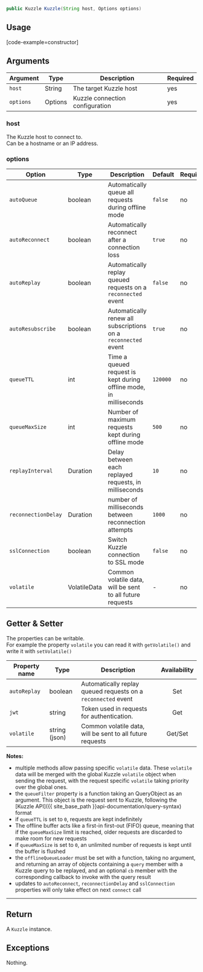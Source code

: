 ```java
public Kuzzle Kuzzle(String host, Options options)
```

## Usage

[code-example=constructor]

## Arguments

| Argument | Type | Description | Required |
|--------|------|-------------|------------ |
| `host` | String | The target Kuzzle host  | yes |
| `options` | Options | Kuzzle connection configuration | yes |

### host

The Kuzzle host to connect to.  
Can be a hostname or an IP address.

### options

| Option | Type | Description | Default | Required |
|---------------|---------|----------------------------------------|---------|---------|
| `autoQueue` | boolean | Automatically queue all requests during offline mode | `false` | no |
| `autoReconnect` | boolean | Automatically reconnect after a connection loss | `true` | no |
| `autoReplay` | boolean | Automatically replay queued requests on a `reconnected` event | `false` | no |
| `autoResubscribe` | boolean | Automatically renew all subscriptions on a `reconnected` event | `true` | no |
| `queueTTL` | int | Time a queued request is kept during offline mode, in milliseconds | `120000` | no |
| `queueMaxSize` | int | Number of maximum requests kept during offline mode | `500` | no |
| `replayInterval` | Duration | Delay between each replayed requests, in milliseconds | `10` | no |
| `reconnectionDelay` | Duration | number of milliseconds between reconnection attempts | `1000` | no |
| `sslConnection` | boolean | Switch Kuzzle connection to SSL mode | `false` | no |
| `volatile` | VolatileData | Common volatile data, will be sent to all future requests | - | no |

## Getter & Setter

The properties can be writable.  
For example the property `volatile` you can read it with `getVolatile()` and write it with `setVolatile()`

| Property name | Type | Description | Availability |
|---------------|------|-------------|:---------:|
| `autoReplay` | boolean | Automatically replay queued requests on a `reconnected` event | Set |
| `jwt` | string | Token used in requests for authentication. | Get |
| `volatile` | string (json) | Common volatile data, will be sent to all future requests | Get/Set |


**Notes:**

* multiple methods allow passing specific `volatile` data. These `volatile` data will be merged with the global Kuzzle `volatile` object when sending the request, with the request specific `volatile` taking priority over the global ones.
* the `queueFilter` property is a function taking an QueryObject as an argument. This object is the request sent to Kuzzle, following the [Kuzzle API]({{ site_base_path }}api-documentation/query-syntax) format
* if `queueTTL` is set to `0`, requests are kept indefinitely
* The offline buffer acts like a first-in first-out (FIFO) queue, meaning that if the `queueMaxSize` limit is reached, older requests are discarded to make room for new requests
* if `queueMaxSize` is set to `0`, an unlimited number of requests is kept until the buffer is flushed
* the `offlineQueueLoader` must be set with a function, taking no argument, and returning an array of objects containing a `query` member with a Kuzzle query to be replayed, and an optional `cb` member with the corresponding callback to invoke with the query result
* updates to `autoReconnect`, `reconnectionDelay` and `sslConnection` properties will only take effect on next `connect` call

---

## Return

A `Kuzzle` instance.

## Exceptions

Nothing.
